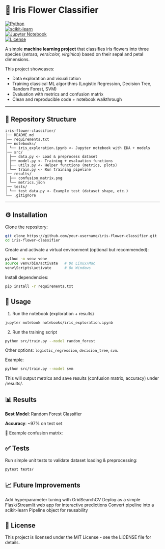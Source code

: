 # 🌸 Iris Flower Classifier  

[![Python](https://img.shields.io/badge/python-3.8%2B-blue)](https://www.python.org/)  
[![scikit-learn](https://img.shields.io/badge/scikit--learn-1.0%2B-orange)](https://scikit-learn.org/)  
[![Jupyter Notebook](https://img.shields.io/badge/jupyter-notebook-lightgrey)](https://jupyter.org/)  
[![License](https://img.shields.io/badge/license-MIT-green)](LICENSE)  

A simple **machine learning project** that classifies iris flowers into three species (*setosa, versicolor, virginica*) based on their sepal and petal dimensions.  

This project showcases:
- Data exploration and visualization  
- Training classical ML algorithms (Logistic Regression, Decision Tree, Random Forest, SVM)  
- Evaluation with metrics and confusion matrix  
- Clean and reproducible code + notebook walkthrough  

---

## 📂 Repository Structure

```
iris-flower-classifier/
│── README.md
│── requirements.txt
│── notebooks/
│ └── iris_exploration.ipynb <- Jupyter notebook with EDA + models
│── src/
│ ├── data.py <- Load & preprocess dataset
│ ├── model.py <- Training + evaluation functions
│ ├── utils.py <- Helper functions (metrics, plots)
│ └── train.py <- Run training pipeline
│── results/
│ ├── confusion_matrix.png
│ └── metrics.json
│── tests/
│ └── test_data.py <- Example test (dataset shape, etc.)
└── .gitignore
```

---

## ⚙️ Installation  

Clone the repository:  
```bash
git clone https://github.com/your-username/iris-flower-classifier.git
cd iris-flower-classifier
```

Create and activate a virtual environment (optional but recommended):

```bash
python -m venv venv
source venv/bin/activate   # On Linux/Mac
venv\Scripts\activate      # On Windows
```

Install dependencies:
```bash
pip install -r requirements.txt
```

## 🚀 Usage

1. Run the notebook (exploration + results)
```bash
jupyter notebook notebooks/iris_exploration.ipynb
```
2. Run the training script
```bash
python src/train.py --model random_forest
```
Other options: `logistic_regression`, `decision_tree`, `svm`.

Example:
```bash
python src/train.py --model svm
```
This will output metrics and save results (confusion matrix, accuracy) under /results/.

## 📊 Results
**Best Model**: Random Forest Classifier

**Accuracy**: ~97% on test set

📌 Example confusion matrix:

## ✅ Tests
Run simple unit tests to validate dataset loading & preprocessing:
```bash
pytest tests/
```

## 📈 Future Improvements
Add hyperparameter tuning with GridSearchCV
Deploy as a simple Flask/Streamlit web app for interactive predictions
Convert pipeline into a scikit-learn Pipeline object for reusability

## 📜 License
This project is licensed under the MIT License - see the LICENSE file for details.